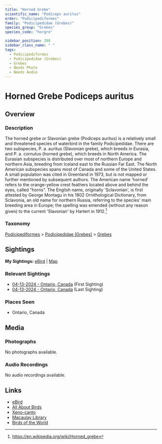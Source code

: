 ```yaml
---
title: "Horned Grebe"
scientific_name: "Podiceps auritus"
order: "Podicipediformes"
family: "Podicipedidae (Grebes)"
species_group: "Grebes"
species_code: "horgre"

sidebar_position: 208
sidebar_class_name: " "
tags: 
  - Podicipediformes
  - Podicipedidae (Grebes)
  - Grebes
  - Needs Photo
  - Needs Audio
---
```


# Horned Grebe <span className='sci_name'>Podiceps auritus</span>

## Overview

### Description
The horned grebe or Slavonian grebe (Podiceps auritus) is a relatively small and threatened species of waterbird in the family Podicipedidae. There are two subspecies, P. a. auritus (Slavonian grebe), which breeds in Eurasia, and P. a. cornutus (horned grebe), which breeds in North America. The Eurasian subspecies is distributed over most of northern Europe and northern Asia, breeding from Iceland east to the Russian Far East. The North American subspecies spans most of Canada and some of the United States. A small population was cited in Greenland in 1973, but is not mapped or further mentioned by subsequent authors.
The American name 'horned' refers to the orange-yellow crest feathers located above and behind the eyes, called "horns". The English name, originally 'Sclavonian', is first attested by George Montagu in his 1802 Ornithological Dictionary, from Sclavonia, an old name for northern Russia, referring to the species' main breeding area in Europe; the spelling was emended (without any reason given) to the current 'Slavonian' by Hartert in 1912.[^1]

[^1]: https://en.wikipedia.org/wiki/Horned_grebe

### Taxonomy
[Podicipediformes](/tags/podicipediformes) > [Podicipedidae (Grebes)](/tags/podicipedidae-grebes) > [Grebes](/tags/grebes)


## Sightings

**My Sightings:** [eBird](https://ebird.org/lifelist?r=world&time=life&spp=horgre) | [Map](/map?species_code=horgre)

### Relevant Sightings

* [04-13-2024 - Ontario, Canada](https://ebird.org/checklist/S169076500) (First Sighting)
* [04-13-2024 - Ontario, Canada](https://ebird.org/checklist/S168448531) (Last Sighting)

### Places Seen

* Ontario, Canada



## Media
### Photographs
No photographs available.

### Audio Recordings
No audio recordings available.

## Links
* [eBird](https://ebird.org/species/horgre) 
* [All About Birds](https://www.allaboutbirds.org/guide/horgre) 
* [Xeno-canto](https://www.xeno-canto.org/species/podiceps-auritus) 
* [Macaulay Library](https://search.macaulaylibrary.org/catalog?taxonCode=horgre&sort=rating_rank_desc)
* [Birds of the World](https://birdsoftheworld.org/bow/species/horgre)
